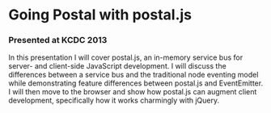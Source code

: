 # Going Postal with postal.js

### Presented at KCDC 2013

In this presentation I will cover postal.js, an in-memory service bus for server- and client-side JavaScript development. I will discuss the differences between a service bus and the traditional node eventing model while demonstrating feature differences between postal.js and EventEmitter.  I will then move to the browser and show how postal.js can augment client development, specifically how it works charmingly with jQuery.